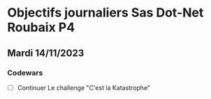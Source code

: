 # Objectifs journaliers Sas Dot-Net Roubaix P4

## Mardi 14/11/2023

### Codewars

- [ ] Continuer Le challenge "C'est la Katastrophe"
